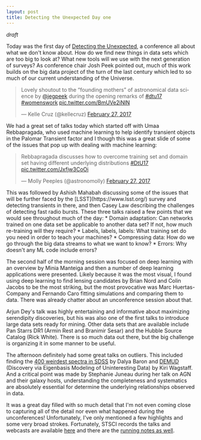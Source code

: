 ```yaml
---
layout: post
title: Detecting the Unexpected Day one
---
```


*draft*

Today was the first day of [Detecting the Unexpected](http://www.cvent.com/events/detecting-the-unexpected-discovery-in-the-era-of-astronomically-big-data/event-summary-0db6808d548b4a9ea6466b43046a1ff5.aspx), a conference all about what we don't know about.  How do we find new things in data sets which are too big to look at?  What new tools will we use with the next generation of surveys? As conference chair Josh Peek pointed out, much of this work builds on the big data project of the turn of the last century which led to so much of our current understanding of the Universe.  

<blockquote class="twitter-tweet" data-lang="en"><p lang="en" dir="ltr">Lovely shoutout to the “founding mothers” of astronomical data science by <a href="https://twitter.com/jegpeek">@jegpeek</a> during the opening remarks of <a href="https://twitter.com/hashtag/dtu17?src=hash">#dtu17</a> <a href="https://twitter.com/hashtag/womenswork?src=hash">#womenswork</a> <a href="https://t.co/BmUVe2iNlN">pic.twitter.com/BmUVe2iNlN</a></p>&mdash; Kelle Cruz (@kellecruz) <a href="https://twitter.com/kellecruz/status/836218996894617601">February 27, 2017</a></blockquote>
<script async src="//platform.twitter.com/widgets.js" charset="utf-8"></script>

We had a great set of talks today which started off with Umaa Rebbapragada, who used machine learning to help identify transient objects in the Palomar Transient factor and I though this was a great slide of some of the issues that pop up with dealing with machine learning:   
<blockquote class="twitter-tweet" data-lang="en"><p lang="en" dir="ltr">Rebbapragada discusses how to overcome training set and domain set having different underlying distributions <a href="https://twitter.com/hashtag/DtU17?src=hash">#DtU17</a> <a href="https://t.co/Jxfjw3CoOi">pic.twitter.com/Jxfjw3CoOi</a></p>&mdash; Molly Peeples (@astronomolly) <a href="https://twitter.com/astronomolly/status/836225313034104832">February 27, 2017</a></blockquote>
<script async src="//platform.twitter.com/widgets.js" charset="utf-8"></script>
This was followed by Ashish Mahabah discussing some of the issues that will be further faced by the [LSST](https://www.lsst.org/) survey and detecting transients in there, and then Casey Law describing the challenges of detecting fast radio bursts. 
  These three talks raised a few points that we would see throughout much of the day:
 * Domain adaptation: Can networks trained on one data set be applicable to another data set?  If not, how much re-training will they require?  
 * Labels, labels, labels:  What training set do you need in order to teach your machines?  
 * Compressing data:  How do we go through the big data streams to what we want to know?
 * Errors:  Why doesn't any ML code include errors? 

The second half of the morning session was focused on deep learning with an overview by Minia Manteiga and then a number of deep learning applications were presented.   Likely because it was the most visual, I found using deep learning to find lensing candidates by Brian Nord and Colin Jacobs to be the most striking, but the most provocative was Marc Huertas-Company and Fernando Caro fitting simulations and comparing them to data.  There was already chatter about an unconference session about that. 

Arjun Dey's talk was highly entertaining and informative about maximizing serendipity discoveries, but his was also one of the first talks to introduce large data sets ready for mining.  Other data sets that are available include Pan Starrs DR1 (Armin Rest and Branimir Sesar) and the Hubble Source Catalog (Rick White).   There is so much data out there, but the big challenge is organizing it in some manner to be useful.   

The afternoon definitely had some great talks on outliers.  This included finding the [400 weirdest spectra in SDSS](http://adsabs.harvard.edu/abs/2017MNRAS.465.4530B) by Dalya Baron and [DEMUD](https://github.com/wkiri/DEMUD) (Discovery via Eigenbasis Modeling of Uninteresting Data) by Kiri Wagstaff.  And a critical point was made by Stephanie Juneau during her talk on AGN and their galaxy hosts, understanding the completeness and systematics are absolutely essential for determine the underlying relationships observed in data. 

It was a great day filled with so much detail that I'm not even coming close to capturing all of the detail nor even what happened during the unconferences! Unfortunately, I've only mentioned a few highlights and some very broad strokes.   Fortunately, STSCI records the talks and webcasts are available [here](https://webcast.stsci.edu/webcast/searchresults.xhtml?searchtype=20&eventid=251&sortmode=2) and there are the [running notes as well](https://docs.google.com/document/d/1RySP1NfCIRntKaKVyvN5XRxkQc-Ue5e3VKEVwc5dEIM/edit#heading=h.lnn2hkgshnh9).

